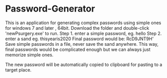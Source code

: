 # Password-Generator
This is an application for generating complex passwords using simple ones for windows 7 and later , 64bit.
Download the folder and double-click 'newPsurgery.exe' to run.
Step 1. enter a simple password, eg. hello
Step 2. enter a sand eg. thisyearis2020
Final password would be: RcD9JNT9H'
Save simple passwords in a file, never save the sand anywhere. 
This way, final passwords would be complicated enough but we can always just memorize simple ones. 

The new password will be automatically copied to clipboard for pasting to a target place.
